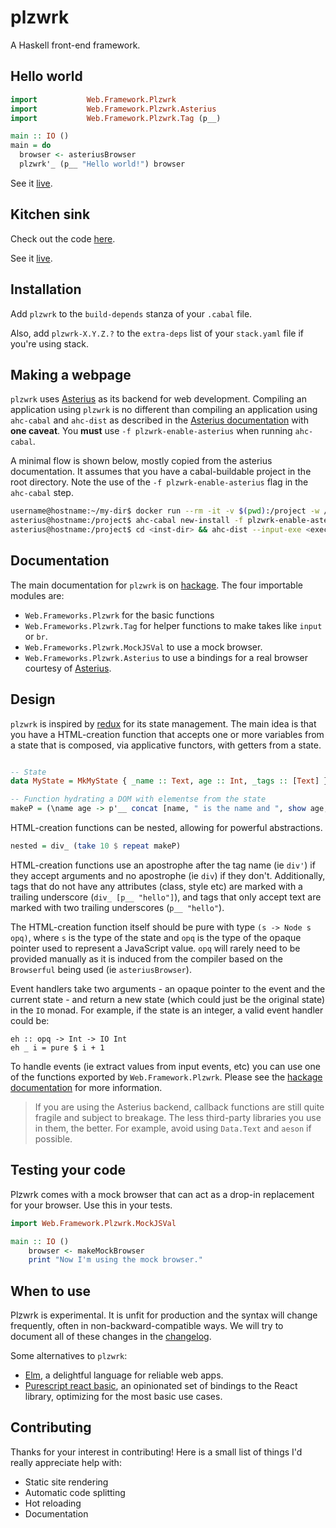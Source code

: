 # plzwrk

A Haskell front-end framework.

## Hello world

```haskell
import           Web.Framework.Plzwrk
import           Web.Framework.Plzwrk.Asterius
import           Web.Framework.Plzwrk.Tag (p__)

main :: IO ()
main = do
  browser <- asteriusBrowser
  plzwrk'_ (p__ "Hello world!") browser
```

See it [live](https://plzwrk-hello-world.surge.sh).

## Kitchen sink

Check out the code [here](./kitchen-sink/Main.hs).

See it [live](https://plzwrk-kitchen-sink.surge.sh).

## Installation

Add `plzwrk` to the `build-depends` stanza of your `.cabal` file.

Also, add `plzwrk-X.Y.Z.?` to the `extra-deps` list of your `stack.yaml` file if you're using stack.

## Making a webpage

`plzwrk` uses [Asterius](https://github.com/tweag/asterius) as its backend for web development. Compiling an application using `plzwrk` is no different than compiling an application using `ahc-cabal` and `ahc-dist` as described in the [Asterius documentation](https://asterius.netlify.app) with **one caveat**. You **must** use `-f plzwrk-enable-asterius` when running `ahc-cabal`.

A minimal flow is shown below, mostly copied from the asterius documentation. It assumes that you have a cabal-buildable project in the root directory. Note the use of the `-f plzwrk-enable-asterius` flag in the `ahc-cabal` step.

```bash
username@hostname:~/my-dir$ docker run --rm -it -v $(pwd):/project -w /project terrorjack/asterius
asterius@hostname:/project$ ahc-cabal new-install -f plzwrk-enable-asterius --installdir <inst-dir> <exec-name>
asterius@hostname:/project$ cd <inst-dir> && ahc-dist --input-exe <exec-name> --browser --bundle
```

## Documentation

The main documentation for `plzwrk` is on [hackage](https://hackage.haskell.org/package/plzwrk). The four importable modules are:

- `Web.Frameworks.Plzwrk` for the basic functions
- `Web.Frameworks.Plzwrk.Tag` for helper functions to make takes like `input` or `br`.
- `Web.Frameworks.Plzwrk.MockJSVal` to use a mock browser.
- `Web.Frameworks.Plzwrk.Asterius` to use a bindings for a real browser courtesy of [Asterius](https://github.com/tweag/asterius).

## Design

`plzwrk` is inspired by [redux](https://redux.js.org/) for its state management. The main idea is that you have a HTML-creation function that accepts one or more variables from a state that is composed, via applicative functors, with getters from a state.

```haskell

-- State
data MyState = MkMyState { _name :: Text, age :: Int, _tags :: [Text] }

-- Function hydrating a DOM with elementse from the state
makeP = (\name age -> p'__ concat [name, " is the name and ", show age, " is my age."]) <$> _name <*> _age
```

HTML-creation functions can be nested, allowing for powerful abstractions.

```haskell
nested = div_ (take 10 $ repeat makeP)
```

HTML-creation functions use an apostrophe after the tag name (ie `div'`) if they accept arguments and no apostrophe (ie `div`) if they don't. Additionally, tags that do not have any attributes (class, style etc) are marked with a trailing underscore (`div_ [p__ "hello"]`), and tags that only accept text are marked with two trailing underscores (`p__ "hello"`).

The HTML-creation function itself should be pure with type `(s -> Node s opq)`, where `s` is the type of the state and `opq` is the type of the opaque pointer used to represent a JavaScript value.  `opq` will rarely need to be provided manually as it is induced from the compiler based on the `Browserful` being used (ie `asteriusBrowser`).

Event handlers take two arguments - an opaque pointer to the event and the current state - and return a new state (which could just be the original state) in the `IO` monad. For example, if the state is an integer, a valid event handler could be:

```
eh :: opq -> Int -> IO Int
eh _ i = pure $ i + 1
```

To handle events (ie extract values from input events, etc) you can use one of the functions exported by `Web.Framework.Plzwrk`. Please see the [hackage documentation](https://hackage.haskell.org/package/plzwrk) for more information.

> If you are using the Asterius backend, callback functions are still quite fragile and subject to breakage. The less third-party libraries you use in them, the better. For example, avoid using `Data.Text` and `aeson` if possible.

## Testing your code

Plzwrk comes with a mock browser that can act as a drop-in replacement for your browser. Use this in your tests.

```haskell
import Web.Framework.Plzwrk.MockJSVal

main :: IO ()
    browser <- makeMockBrowser
    print "Now I'm using the mock browser."
```

## When to use

Plzwrk is experimental. It is unfit for production and the syntax will change frequently, often in non-backward-compatible ways. We will try to document all of these changes in the [changelog](ChangeLog.md).

Some alternatives to `plzwrk`:

- [Elm](https://elm-lang.org/), a delightful language for reliable web apps.
- [Purescript react basic](https://github.com/lumihq/purescript-react-basic), an opinionated set of bindings to the React library, optimizing for the most basic use cases.

## Contributing

Thanks for your interest in contributing! Here is a small list  of things I'd really appreciate help with:

- Static site rendering
- Automatic code splitting
- Hot reloading
- Documentation